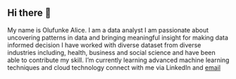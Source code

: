 ## Hi there 👋
My name is Olufunke Alice. I am a data analyst
I am passionate about uncovering patterns in data and bringing meaningful insight for making data informed decision
I have worked with diverse dataset from diverse industries including, health, business and social science and have been able to contribute my skill.
I’m currently learning advanced machine learning techniques and cloud technology connect with me via LinkedIn and [email](popoolaniola@gmail.com)
